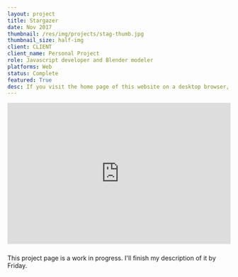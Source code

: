 ```yaml
---
layout: project
title: Stargazer
date: Nov 2017
thumbnail: /res/img/projects/stag-thumb.jpg
thumbnail_size: half-img
client: CLIENT
client_name: Personal Project
role: Javascript developer and Blender modeler
platforms: Web
status: Complete
featured: True
desc: If you visit the home page of this website on a desktop browser, you'll see a Javascript background animation that's generated on the fly. This is the story behind it.
---
```


<div style="width:100%;height:0;padding-bottom:63%;position:relative;margin-bottom:2.46vw;"><iframe src="https://giphy.com/embed/xT0xeyYYBPqYQlU2Vq" width="100%" height="100%" style="position:absolute" frameBorder="0" class="giphy-embed" allowFullScreen></iframe></div>

This project page is a work in progress. I'll finish my description of it by Friday.

<!--
    Write a proper description
    Grab a thumbnail
    Grab a gif of the animation
    Pics:

    sphere
    starfield
    stag
        stag trianglification. how do you select a random point in an irregular shape?

    There's a lot to say here.



    I wasn't sure if I would consider something this small to be a project but it is. 1000 lines of Javascript. My friends and I went on a trip to Lake Tahoe to go stargazing. It
    was my first time ever. It was increbielblahblahblha

    I was remaking my website and wanted a new background animation. It felt right because the old one had one, but I wanted to have a better one and also have a challenge. So that's what I did.

    Stargazer has three modes. SPHERE, STARFIELD, AND STAG.
    It's supposed to represent the process of looking at constellations from the Earth to the sky. The Stag is your constellation.
    I chose a deer because it had an elegance to it. Kinda always fond of them because I never saw them as a city kid.

    Similar to how game loops worked. Setup. Render
    3 stages had their own render and update functions and variables
    we'll go through each of the three stages.
    To transition, we had a transition function that would set goalPoints.

    Responsiveness.


https://github.com/devChuk/devchuk.github.io/blob/master/res/js/stargazer.dev.js
-->
